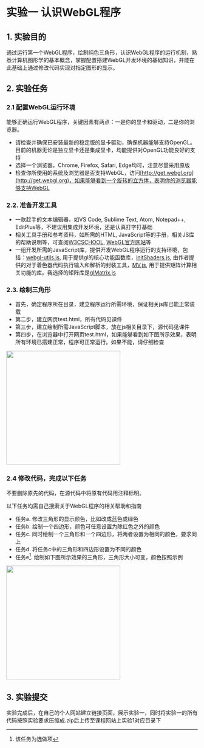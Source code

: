 # 实验一 认识WebGL程序

## 1. 实验目的
通过运行第一个WebGL程序，绘制纯色三角形，认识WebGL程序的运行机制，熟悉计算机图形学的基本概念，掌握配置搭建WebGL开发环境的基础知识，并能在此基础上通过修改代码实现对指定图形的显示。

## 2. 实验任务
### 2.1 配置WebGL运行环境

能够正确运行WebGL程序，关键因素有两点：一是你的显卡和驱动，二是你的浏览器。

  * 请检查并确保已安装最新的稳定版的显卡驱动，确保机器能够支持OpenGL。目前的机器无论是独立显卡还是集成显卡，均能提供对OpenGL功能良好的支持
  * 选择一个浏览器，Chrome, Firefox, Safari, Edge均可，注意尽量采用原版
  * 检查你所使用的系统及浏览器是否支持WebGL，访问[http://get.webgl.org](http://get.webgl.org)，如果能够看到一个旋转的立方体，表明你的浏览器能够支持WebGL


### 2.2. 准备开发工具

* 一款趁手的文本编辑器，如VS Code, Sublime Text, Atom, Notepad++, EditPlus等，不建议用集成开发环境，还是认真打字打基础
* 相关工具手册和参考资料，如所需的HTML, JavaScript等的手册，相关JS库的帮助说明等，可查阅[W3CSCHOOL](https://www.w3schools.com/), [WebGL官方网站](https://www.khronos.org/webgl)等
* 一组开发所需的JavaScript库，提供开发WebGL程序运行的支持环境，包括：[webgl-utils.js](https://github.com/KhronosGroup/WebGL/blob/master/sdk/demos/common/webgl-utils.js), 用于提供gl的核心功能函数库，[initShaders.js](https://www.cs.unm.edu/~angel/WebGL/6E/Common/initShaders.js), 由作者提供的对于着色器代码执行输入和解析的封装工具，[MV.js](https://www.cs.unm.edu/~angel/BOOK/INTERACTIVE_COMPUTER_GRAPHICS/SEVENTH_EDITION/CODE/Common/MV.js), 用于提供矩阵计算相关功能的库。我选择的矩阵库是[glMatrix.js](https://www.glmatrix.net)

### 2.3. 绘制三角形
* 首先，确定程序所在目录，建立程序运行所需环境，保证相关js库已能正常装载
* 第二步，建立网页test.html，所有代码见课件
* 第三步，建立绘制所需JavaScript脚本，放在js相关目录下，源代码见课件
* 第四步，在浏览器中打开网页test.html，如果能够看到如下图所示效果，表明所有环境已搭建正常，程序可正常运行。如果不能，请仔细检查
  

<img src="../../images/cg/chap01/ch01-firstdemo.png" width="300"/>

### 2.4 修改代码，完成以下任务

不要删除原先的代码，在源代码中将原有代码用注释标明。

以下任务均需自己搜索关于WebGL程序的相关帮助和指南

* 任务a. 修改三角形的显示颜色，比如改成蓝色或绿色
* 任务b. 绘制一个四边形，颜色可任意设置为除红色之外的颜色
* 任务c. 同时绘制一个三角形和一个四边形，将两者设置为相同的颜色，要求同上
* 任务d. 将任务c中的三角形和四边形设置为不同的颜色
* 任务e[^1]. 绘制如下图所示效果的三角形，三角形大小可变，颜色按照示例
  
[^1]: 该任务为选做项

<img src="../../images/cg/chap01/ch01-firstdemov2.png" width="300"/>


## 3. 实验提交

实验完成后，在自己的个人网站建立链接页面，展示实验一，同时将实验一的所有代码按照实验要求压缩成.zip后上传至课程网站上实验1对应目录下